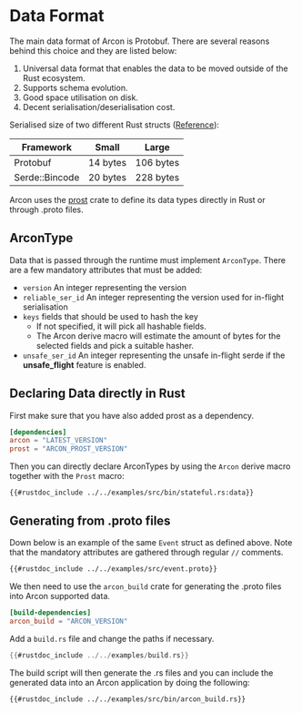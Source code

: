 # Data Format

The main data format of Arcon is Protobuf. There are several reasons behind this choice and they are listed below:

1.  Universal data format that enables the data to be moved outside of the Rust ecosystem. 
2.  Supports schema evolution.
3.  Good space utilisation on disk.
4.  Decent serialisation/deserialisation cost.


Serialised size of two different Rust structs ([Reference](https://github.com/cda-group/arcon/blob/master/benches/serde.rs)):

| Framework       |  Small |  Large |
| ------------- |-------------| -----|
| Protobuf  | 14 bytes   |   106 bytes
| Serde::Bincode   | 20 bytes | 228 bytes

Arcon uses the [prost](https://github.com/danburkert/prost) crate to define its data types directly in Rust or through .proto files.

## ArconType

Data that is passed through the runtime must implement `ArconType`. There are a few mandatory attributes
that must be added:

*   `version` An integer representing the version
*   `reliable_ser_id` An integer representing the version used for in-flight serialisation
*   `keys` fields that should be used to hash the key
    *   If not specified, it will pick all hashable fields.
    *   The Arcon derive macro will estimate the amount of bytes for the selected fields
        and pick a suitable hasher.
*   `unsafe_ser_id` An integer representing the unsafe in-flight serde if the **unsafe_flight** feature is enabled.



## Declaring Data directly in Rust

First make sure that you have also added prost as a dependency.

```toml
[dependencies]
arcon = "LATEST_VERSION"
prost = "ARCON_PROST_VERSION"
```

Then you can directly declare ArconTypes by using the `Arcon` derive macro together with the `Prost` macro:

```rust,edition2018,no_run,noplaypen
{{#rustdoc_include ../../examples/src/bin/stateful.rs:data}}
```
## Generating from .proto files

Down below is an example of the same `Event` struct as defined above. Note that
the mandatory attributes are gathered through regular `//` comments.

```proto
{{#rustdoc_include ../../examples/src/event.proto}}
```

We then need to use the `arcon_build` crate for generating the .proto files into Arcon supported data.

```toml
[build-dependencies]
arcon_build = "ARCON_VERSION"
```

Add a `build.rs` file and change the paths if necessary.

```rust
{{#rustdoc_include ../../examples/build.rs}}
```

The build script will then generate the .rs files and you can
include the generated data into an Arcon application by doing the following:
```rust,edition2018,no_run,noplaypen
{{#rustdoc_include ../../examples/src/bin/arcon_build.rs}}
```


